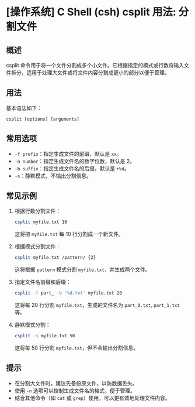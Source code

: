 # [操作系统] C Shell (csh) csplit 用法: 分割文件

## 概述
csplit 命令用于将一个文件分割成多个小文件。它根据指定的模式或行数将输入文件拆分，适用于处理大文件或将文件内容分割成更小的部分以便于管理。

## 用法
基本语法如下：
```
csplit [options] [arguments]
```

## 常用选项
- `-f prefix`：指定生成文件的前缀，默认是 `xx`。
- `-n number`：指定生成文件名的数字位数，默认是 2。
- `-b suffix`：指定生成文件名的后缀，默认是 `+%d`。
- `-s`：静默模式，不输出分割信息。

## 常见示例
1. 根据行数分割文件：
   ```bash
   csplit myfile.txt 10
   ```
   这将把 `myfile.txt` 每 10 行分割成一个新文件。

2. 根据模式分割文件：
   ```bash
   csplit myfile.txt /pattern/ {2}
   ```
   这将根据 `pattern` 模式分割 `myfile.txt`，并生成两个文件。

3. 指定文件名前缀和后缀：
   ```bash
   csplit -f part_ -b '%d.txt' myfile.txt 20
   ```
   这将每 20 行分割 `myfile.txt`，生成的文件名为 `part_0.txt`, `part_1.txt` 等。

4. 静默模式分割：
   ```bash
   csplit -s myfile.txt 50
   ```
   这将每 50 行分割 `myfile.txt`，但不会输出分割信息。

## 提示
- 在分割大文件时，建议先备份原文件，以防数据丢失。
- 使用 `-n` 选项可以控制生成文件名的格式，便于管理。
- 结合其他命令（如 `cat` 或 `grep`）使用，可以更有效地处理文件内容。